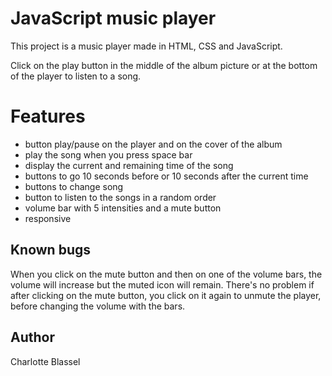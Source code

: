 # JavaScript music player

This project is a music player made in HTML, CSS and JavaScript.

Click on the play button in the middle of the album picture or at the bottom of the player to listen to a song.

# Features

- button play/pause on the player and on the cover of the album
- play the song when you press space bar
- display the current and remaining time of the song
- buttons to go 10 seconds before or 10 seconds after the current time
- buttons to change song
- button to listen to the songs in a random order
- volume bar with 5 intensities and a mute button
- responsive

## Known bugs

When you click on the mute button and then on one of the volume bars, the volume will increase but the muted icon will remain. There's no problem if after clicking on the mute button, you click on it again to unmute the player, before changing the volume with the bars.

## Author

Charlotte Blassel
